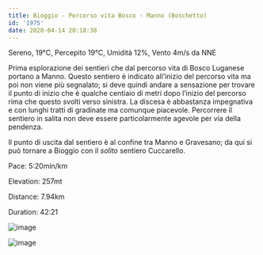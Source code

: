 ```yaml
---
title: Bioggio - Percorso vita Bosco - Manno (Boschetto)
id: '1975'
date: 2020-04-14 20:18:38
---
```


Sereno, 19°C, Percepito 19°C, Umidità 12%, Vento 4m/s da NNE

Prima esplorazione dei sentieri che dal percorso vita di Bosco Luganese portano a Manno. Questo sentiero è indicato all’inizio del percorso vita ma poi non viene più segnalato; si deve quindi andare a sensazione per trovare il punto di inizio che è qualche centiaio di metri dopo l’inizio del percorso rima che questo svolti verso sinistra. La discesa è abbastanza impegnativa e con lunghi tratti di gradinate ma comunque piacevole. Percorrere il sentiero in salita non deve essere particolarmente agevole per via della pendenza.

Il punto di uscita dal sentiero è al confine tra Manno e Gravesano; da qui si può tornare a Bioggio con il _solito_ sentiero Cuccarello.

Pace: 5:20min/km

Elevation: 257mt

Distance: 7.94km

Duration: 42:21

![image](/images/2021/08/IMG_1909.jpg)

 
![image](/images/2021/08/20200414-activity-map.png)